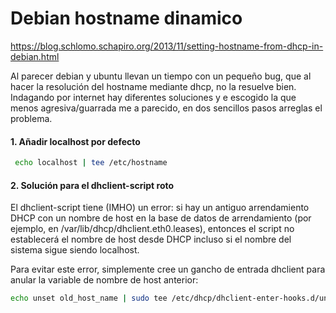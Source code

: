 # Debian hostname dinamico

https://blog.schlomo.schapiro.org/2013/11/setting-hostname-from-dhcp-in-debian.html



Al parecer debian y ubuntu llevan un tiempo con un pequeño bug, que al hacer la resolución del hostname mediante dhcp, no la resuelve bien. Indagando por internet hay diferentes soluciones y e escogido la que menos agresiva/guarrada me a parecido, en dos sencillos pasos arreglas el problema.



#### 1. Añadir localhost por defecto  

```bash
 echo localhost | tee /etc/hostname
```

#### 2. Solución para el dhclient-script roto 

El dhclient-script tiene (IMHO) un error: si hay un antiguo arrendamiento DHCP con un nombre de host en la base de datos de arrendamiento (por ejemplo, en /var/lib/dhcp/dhclient.eth0.leases), entonces el script no establecerá el nombre de host desde DHCP incluso si el nombre del sistema sigue siendo localhost. 

Para evitar este error, simplemente cree un gancho de entrada dhclient para anular la variable de nombre de host anterior:

```bash
echo unset old_host_name | sudo tee /etc/dhcp/dhclient-enter-hooks.d/unset_old_hostname
```





